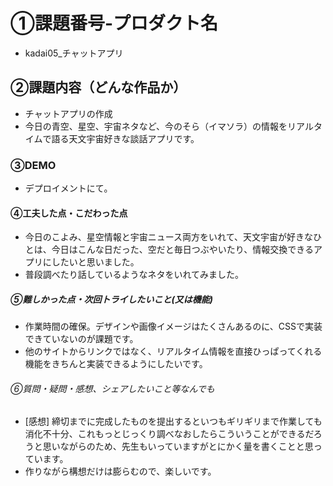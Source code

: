 # ①課題番号-プロダクト名
- kadai05_チャットアプリ

## ②課題内容（どんな作品か）
- チャットアプリの作成
- 今日の青空、星空、宇宙ネタなど、今のそら（イマソラ）の情報をリアルタイムで語る天文宇宙好きな談話アプリです。

### ③DEMO
- デプロイメントにて。

#### ④工夫した点・こだわった点
- 今日のこよみ、星空情報と宇宙ニュース両方をいれて、天文宇宙が好きなひとは、今日はこんな日だった、空だと毎日つぶやいたり、情報交換できるアプリにしたいと思いました。
- 普段調べたり話しているようなネタをいれてみました。

##### ⑤難しかった点・次回トライしたいこと(又は機能)
- 作業時間の確保。デザインや画像イメージはたくさんあるのに、CSSで実装できていないのが課題です。
- 他のサイトからリンクではなく、リアルタイム情報を直接ひっぱってくれる機能をきちんと実装できるようにしたいです。

###### ⑥質問・疑問・感想、シェアしたいこと等なんでも
- [感想] 締切までに完成したものを提出するといつもギリギリまで作業しても消化不十分、これもっとじっくり調べなおしたらこういうことができるだろうと思いながらのため、先生もいっていますがとにかく量を書くことと思っています。
- 作りながら構想だけは膨らむので、楽しいです。
